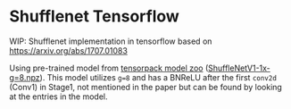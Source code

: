 # Shufflenet Tensorflow
WIP: Shufflenet implementation in tensorflow based on https://arxiv.org/abs/1707.01083

Using pre-trained model from [tensorpack model zoo](http://models.tensorpack.com/) ([ShuffleNetV1-1x-g=8.npz](http://models.tensorpack.com/ImageNetModels/ShuffleNetV1-1x-g=8.npz)). This model utilizes `g=8` and has a BNReLU after the first `conv2d` (Conv1) in Stage1, not mentioned in the paper but can be found by looking at the entries in the model.
